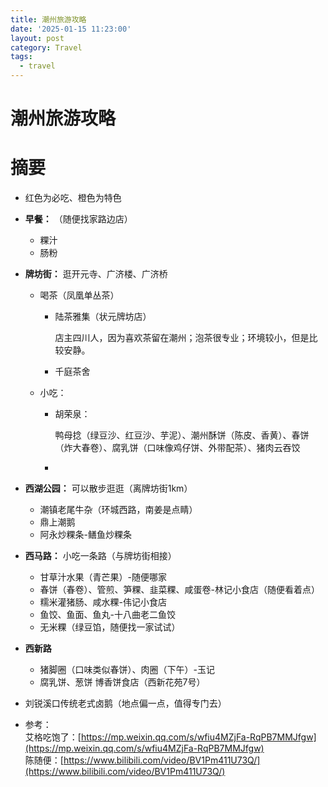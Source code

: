 ```yaml
---
title: 潮州旅游攻略
date: '2025-01-15 11:23:00'
layout: post
category: Travel
tags:
  - travel
---
```


# 潮州旅游攻略

# 摘要

* <span data-type="text" style="color: var(--b3-font-color13);">红色</span>为必吃、<span data-type="text" style="color: var(--b3-font-color5);">橙色</span>为特色
* **早餐：** （随便找家路边店）

  * 粿汁
  * 肠粉
* **牌坊街：** 逛开元寺、广济楼、广济桥

  * 喝茶（凤凰单丛茶）

    * <span data-type="text" style="color: var(--b3-font-color13);">陆茶雅集（状元牌坊店）</span>

      店主四川人，因为喜欢茶留在潮州；泡茶很专业；环境较小，但是比较安静。
    * 千庭茶舍
  * 小吃：

    * <span data-type="text" style="color: var(--b3-font-color13);">胡荣泉：</span>

      <span data-type="text" style="color: var(--b3-font-color13);">鸭母捻（绿豆沙、红豆沙、芋泥）、潮州酥饼（陈皮、香黄）</span>、<span data-type="text" style="color: var(--b3-font-color5);">春饼（炸大春卷）、腐乳饼（口味像鸡仔饼、外带配茶）、</span>猪肉云吞饺
    * ‍
* **西湖公园：** 可以散步逛逛（离牌坊街1km）

  * <span data-type="text" style="color: var(--b3-font-color13);">潮镇老尾牛杂</span>（环城西路，南姜是点睛）
  * <span data-type="text" style="color: var(--b3-font-color13);">鼎上潮鹅</span>
  * 阿永炒粿条-鳝鱼炒粿条
* **西马路：** 小吃一条路​（与牌坊街相接）

  * <span data-type="text" style="color: var(--b3-font-color13);">甘草汁水果（青芒果）</span>-随便哪家
  * <span data-type="text" style="color: var(--b3-font-color13);">春饼（春卷）</span>、<span data-type="text" style="color: var(--b3-font-color5);">管煎、笋粿、韭菜粿、咸蛋卷</span>-林记小食店（随便看着点）
  * <span data-type="text" style="color: var(--b3-font-color5);">糯米灌猪肠、咸水粿</span>-伟记小食店
  * <span data-type="text" style="color: var(--b3-font-color5);">鱼饺、鱼面、鱼丸</span>-十八曲老二鱼饺
  * 无米粿（绿豆馅，随便找一家试试）
* **西新路**

  * 猪脚圈（口味类似春饼）、肉圈（下午）-玉记
  * 腐乳饼、葱饼 博香饼食店（西新花苑7号）
* <span data-type="text" style="color: var(--b3-font-color13);">刘锐溪口传统老式卤鹅</span>（地点偏一点，值得专门去）
* 参考：  
  艾格吃饱了：[https://mp.weixin.qq.com/s/wfiu4MZjFa-RqPB7MMJfgw](https://mp.weixin.qq.com/s/wfiu4MZjFa-RqPB7MMJfgw)  
  陈随便：[https://www.bilibili.com/video/BV1Pm411U73Q/](https://www.bilibili.com/video/BV1Pm411U73Q/)
